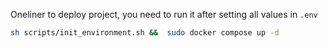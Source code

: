 Oneliner to deploy project, you need to run it after setting all values in `.env`
```sh
sh scripts/init_environment.sh &&  sudo docker compose up -d
```
